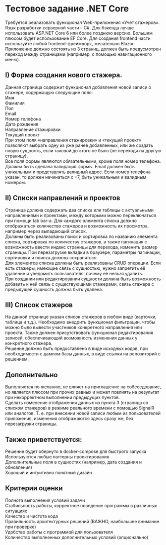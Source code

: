 # Тестовое задание .NET Core  
Требуется реализовать функционал Web-приложения «Учет стажеров».   
Язык разработки серверной части – C#. Для бэкенда лучше использовать ASP.NET Core 6 или более позднюю версию. Большим плюсом будет использование EF Core. Для создания frontend части используйте любой frontend-фреймворк, желательно Blazor.  
Приложение должно состоять из 3 страниц, должен быть предусмотрен переход между страницами (например, с помощью навигационного меню).  
## I) Форма создания нового стажера.  
Данная страница содержит функционал добавления новой записи о стажере, содержащую следующие поля:  
Имя  
Фамилия  
Пол  
Email  
Номер телефона  
Дата рождения  
Направление стажировки  
Текущий проект  
При этом поля «направления стажировки» и «текущий проект» позволяют выбрать одну из уже ранее добавленных, или же создать новую сущность, если таковой до этого не было (не переходя на другую страницу).   
Все поля формы являются обязательными, кроме поля номер телефона. Должна быть сделана валидация формы. Email должен быть уникальным и представлять валидный адрес. Если номер телефона указан, то должен начинаться с +7, быть  уникальным и валидным номером.  
## II) Списки направлений и проектов  
Страница должна содержать два списка или таблицы с актуальными направлениями и проектами, между которыми можно переключаться при помощи tab bar-а. 
Для каждого элемента списка должно отображаться количество стажеров и возможность их просмотра, например через выпадающий список.    
Должны быть реализованы поиск и сортировка по названию элемента списка, сортировка по количеству стажеров, а также пагинация с возможность ввести индекс страницы для перехода, изменить размер страницы. 
При перезагрузке вкладки в браузере, параметры пагинации, сортировки и поиска должны сохраняться.   
Для элементов списка должны быть реализованы CRUD операции. Если есть стажеры, имеющие связь с сущностью, нужно запретить её удаление и уведомить пользователя, почему её нельзя удалить.   
При создании или редактировании сущности должна быть возможность добавить к ней связь с существующими стажерами, связь стажера с предыдущей сущность должна быть удалена.    
## III) Список стажеров   
На данной странице указан список стажеров в любом виде (карточки, таблица и т.д.). 
Необходимо внедрить функционал фильтрации, чтобы можно было вывести участников конкретного направления или проекта. 
Также должен присутствовать функционал редактирования записей, обеспечивающий возможность изменения данных у конкретного стажера.    
Решение должно быть предоставлено в виде исходных кодов, при необходимости с дампом базы данных, в виде ссылки на репозиторий с решением.    
## Дополнительно   
Выполняется по желанию, не влияет на приглашение на собеседование, но является плюсом при прочих равных и может повлиять на результат при некорректном выполнении предыдущих пунктов.   
Сделать изменение отображения данных из пункта 3 (страница со списком стажеров) в режиме реального времени с помощью SignalR или аналогов. 
Т. е. при внесении новой записи любым из пользователей приложения, изменения отображаются здесь сразу же, без перезагрузки страницы.   
## Также приветствуется:  
Решение будет обернуто в docker-compose для быстрого запуска  
Используются любые паттерны проектирования  
Дополнительные поля в сущностях (например, дата создания и обновления)  
Хороший и интуитивно понятный дизайн  
## Критерии оценки   
Полнота выполнения условий задачи   
Стабильность работы, корректное поведение программы в различных ситуациях    
Качество и чистота кода   
Правильность архитектурных решений (ВАЖНО, наибольшее внимание при проверке)   
Удобство работы с программой для пользователя  
Количество выполненных дополнительных условий (опционально)  
